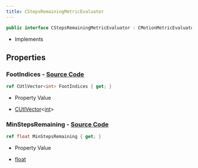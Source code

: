 ```yaml
---
title: CStepsRemainingMetricEvaluator
---
```


```csharp
public interface CStepsRemainingMetricEvaluator : CMotionMetricEvaluator, ISchemaClass<CMotionMetricEvaluator>, ISchemaClass<CStepsRemainingMetricEvaluator>, ISchemaField, ISchemaClass, INativeHandle
```

- Implements

## Properties

### **FootIndices** - [Source Code](https://github.com/swiftly-solution/swiftlys2/blob/main/managed/src/SwiftlyS2.Generated/Schemas/Interfaces/CStepsRemainingMetricEvaluator.cs#L16)

```csharp
ref CUtlVector<int> FootIndices { get; }
```

- Property Value

- [CUtlVector](/docs/api/-1)<[int](https://learn.microsoft.com/dotnet/api/system.int32)>

### **MinStepsRemaining** - [Source Code](https://github.com/swiftly-solution/swiftlys2/blob/main/managed/src/SwiftlyS2.Generated/Schemas/Interfaces/CStepsRemainingMetricEvaluator.cs#L18)

```csharp
ref float MinStepsRemaining { get; }
```

- Property Value

- [float](https://learn.microsoft.com/dotnet/api/system.single)

